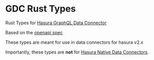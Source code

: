 # GDC Rust Types

Rust Types for [Hasura GraphQL Data Connector](https://github.com/hasura/graphql-engine/blob/master/dc-agents/DOCUMENTATION.md)

Based on the [openapi spec](https://github.com/hasura/graphql-engine/blob/master/dc-agents/dc-api-types/src/agent.openapi.json)

These types are meant for use in data connectors for hasura v2.x

Importantly, these types are **not** for [Hasura Native Data Connectors]().
